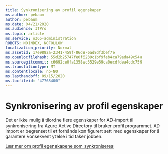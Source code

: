 ```yaml
---
title: Synkronisering av profil egenskaper
ms.author: pebaum
author: pebaum
ms.date: 04/21/2020
ms.audience: ITPro
ms.topic: article
ms.service: o365-administration
ROBOTS: NOINDEX, NOFOLLOW
localization_priority: Normal
ms.assetid: 17e9882a-2341-459f-86d8-6ad8df3bef7e
ms.openlocfilehash: 55d2b25747fe0f6239c1bf9feb4ca79ada49c54a
ms.sourcegitcommit: c6692ce0fa1358ec3529e59ca0ecdfdea4cdc759
ms.translationtype: MT
ms.contentlocale: nb-NO
ms.lasthandoff: 09/15/2020
ms.locfileid: "47768400"
---
```

# <a name="profile-property-synchronization"></a>Synkronisering av profil egenskaper

Det er ikke mulig å tilordne flere egenskaper for AD-import til synkronisering fra Azure Active Directory til bruker profil programmet. AD import er begrenset til et forhånds kon figurert sett med egenskaper for å garantere konsekvent ytelse i tid taker jobben.
  
[Lær mer om profil egenskapene som synkroniseres](https://go.microsoft.com/fwlink/?linkid=875671)
  

